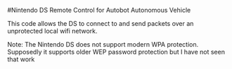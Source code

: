 #Nintendo DS Remote Control for Autobot Autonomous Vehicle


This code allows the DS to connect to and send packets over an unprotected local wifi network.

Note: The Nintendo DS does not support modern WPA protection. Supposedly it supports older WEP password protection but I have not seen that work